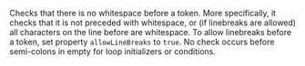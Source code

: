Checks that there is no whitespace before a token. More
specifically, it checks that it is not preceded with whitespace, or
(if linebreaks are allowed) all characters on the line before are
whitespace. To allow linebreaks before a token, set property
`allowLineBreaks` to `true`. No check occurs
before semi-colons in empty for loop initializers or conditions.
